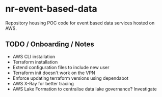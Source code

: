 # nr-event-based-data
Repository housing POC code for event based data services hosted on AWS.

## TODO / Onboarding / Notes

- AWS CLI installation
- Terraform installation
- Extend configuration files to include new user
- Terraform init doesn't work on the VPN
- Enforce updating terraform versions using dependabot
- AWS X-Ray for better tracing
- AWS Lake Formation to centralise data lake governance? Investigate
